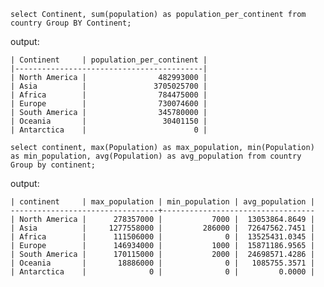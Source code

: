 `select Continent, sum(population) as population_per_continent from country Group BY Continent;`

output:

    | Continent     | population_per_continent |
    |------------------------------------------|
    | North America |                482993000 |
    | Asia          |               3705025700 |
    | Africa        |                784475000 |
    | Europe        |                730074600 |
    | South America |                345780000 |
    | Oceania       |                 30401150 |
    | Antarctica    |                        0 |

`select continent, max(Population) as max_population, min(Population) as min_population, avg(Population) as avg_population from country Group by continent;`

output:
    
    | continent     | max_population | min_population | avg_population |
    ---------------------------------+----------------------------------
    | North America |      278357000 |           7000 |  13053864.8649 |
    | Asia          |     1277558000 |         286000 |  72647562.7451 |
    | Africa        |      111506000 |              0 |  13525431.0345 |
    | Europe        |      146934000 |           1000 |  15871186.9565 |
    | South America |      170115000 |           2000 |  24698571.4286 |
    | Oceania       |       18886000 |              0 |   1085755.3571 |
    | Antarctica    |              0 |              0 |         0.0000 |

